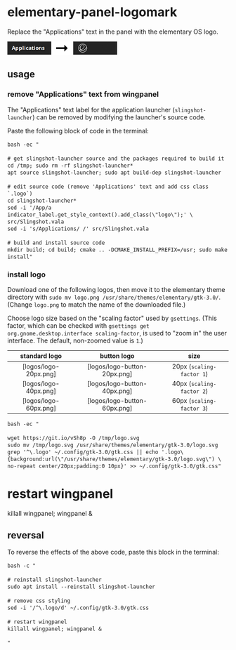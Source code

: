 # elementary-panel-logomark

Replace the "Applications" text in the panel with the elementary OS logo.

<img src="example.png" width="250">

## usage

### remove "Applications" text from wingpanel

The "Applications" text label for the application launcher (`slingshot-launcher`) can be removed by modifying the launcher's source code.

Paste the following block of code in the terminal:

```
bash -ec "

# get slingshot-launcher source and the packages required to build it
cd /tmp; sudo rm -rf slingshot-launcher*
apt source slingshot-launcher; sudo apt build-dep slingshot-launcher

# edit source code (remove 'Applications' text and add css class `.logo`)
cd slingshot-launcher*
sed -i '/App/a indicator_label.get_style_context().add_class(\"logo\");' \
src/Slingshot.vala
sed -i 's/Applications/ /' src/Slingshot.vala

# build and install source code
mkdir build; cd build; cmake .. -DCMAKE_INSTALL_PREFIX=/usr; sudo make install"
```

### install logo

Download one of the following logos, then move it to the elementary theme directory with `sudo mv logo.png /usr/share/themes/elementary/gtk-3.0/`. (Change `logo.png` to match the name of the downloaded file.)

Choose logo size based on the "scaling factor" used by `gsettings`. (This factor, which can be checked with `gsettings get org.gnome.desktop.interface scaling-factor`, is used to "zoom in" the user interface. The default, non-zoomed value is `1`.)

 standard logo         | button logo                  | size
:---------------------:|:----------------------------:|:-------------------------:
 [logos/logo-20px.png] | [logos/logo-button-20px.png] | 20px (`scaling-factor 1`)
 [logos/logo-40px.png] | [logos/logo-button-40px.png] | 40px (`scaling-factor 2`)
 [logos/logo-60px.png] | [logos/logo-button-60px.png] | 60px (`scaling-factor 3`)

```
bash -ec "

wget https://git.io/vSh8p -O /tmp/logo.svg
sudo mv /tmp/logo.svg /usr/share/themes/elementary/gtk-3.0/logo.svg
grep '^\.logo' ~/.config/gtk-3.0/gtk.css || echo '.logo\
{background:url(\"/usr/share/themes/elementary/gtk-3.0/logo.svg\") \
no-repeat center/20px;padding:0 10px}' >> ~/.config/gtk-3.0/gtk.css"
```

# restart wingpanel
killall wingpanel; wingpanel &

## reversal

To reverse the effects of the above code, paste this block in the terminal:

```
bash -c "

# reinstall slingshot-launcher
sudo apt install --reinstall slingshot-launcher

# remove css styling
sed -i '/^\.logo/d' ~/.config/gtk-3.0/gtk.css

# restart wingpanel
killall wingpanel; wingpanel &

"
```
